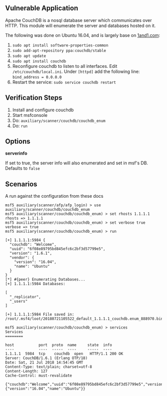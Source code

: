 ## Vulnerable Application

Apache CouchDB is a nosql database server which communicates over HTTP.  This module will enumerate the server and databases hosted on it.

The following was done on Ubuntu 16.04, and is largely base on [1and1.com](https://www.1and1.com/cloud-community/learn/database/couchdb/install-and-use-couchdb-on-ubuntu-1604/):
  
  1. `sudo apt install software-properties-common`
  2. `sudo add-apt-repository ppa:couchdb/stable`
  3. `sudo apt update`
  4. `sudo apt install couchdb`
  5. Reconfigure couchdb to listen to all interfaces. Edit `/etc/couchdb/local.ini`. Under `[httpd]` add the following line: `bind_address = 0.0.0.0`
  6. Restart the service: `sudo service couchdb restart`

## Verification Steps

  1. Install and configure couchdb
  2. Start msfconsole
  3. Do: `auxiliary/scanner/couchdb/couchdb_enum`
  4. Do: `run`

## Options

  **serverinfo**

  If set to true, the server info will also enumerated and set in msf's DB.  Defaults to `false`

## Scenarios

  A run against the configuration from these docs

  ```
  msf5 auxiliary(scanner/afp/afp_login) > use auxiliary/scanner/couchdb/couchdb_enum 
  msf5 auxiliary(scanner/couchdb/couchdb_enum) > set rhosts 1.1.1.1
  rhosts => 1.1.1.1
  msf5 auxiliary(scanner/couchdb/couchdb_enum) > set verbose true
  verbose => true
  msf5 auxiliary(scanner/couchdb/couchdb_enum) > run
  
  [+] 1.1.1.1:5984 {
    "couchdb": "Welcome",
    "uuid": "6f08e89795bd845efc6c2bf3d57799e5",
    "version": "1.6.1",
    "vendor": {
      "version": "16.04",
      "name": "Ubuntu"
    }
  }
  [*] #{peer} Enumerating Databases...
  [+] 1.1.1.1:5984 Databases:
  
  [
    "_replicator",
    "_users"
  ]
  
  [+] 1.1.1.1:5984 File saved in: /root/.msf4/loot/20180721105522_default_1.1.1.1_couchdb.enum_888970.bin
  
  msf5 auxiliary(scanner/couchdb/couchdb_enum) > services
  Services
  ========
  
  host           port  proto  name     state  info
  ----           ----  -----  ----     -----  ----
  1.1.1.1  5984  tcp    couchdb  open   HTTP/1.1 200 OK
  Server: CouchDB/1.6.1 (Erlang OTP/18)
  Date: Sat, 21 Jul 2018 14:54:45 GMT
  Content-Type: text/plain; charset=utf-8
  Content-Length: 127
  Cache-Control: must-revalidate
  
  {"couchdb":"Welcome","uuid":"6f08e89795bd845efc6c2bf3d57799e5","version":"1.6.1","vendor":{"version":"16.04","name":"Ubuntu"}}

  ```
